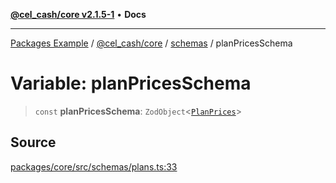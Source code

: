 [**@cel_cash/core v2.1.5-1**](../../README.md) • **Docs**

***

[Packages Example](../../../../README.md) / [@cel\_cash/core](../../README.md) / [schemas](../README.md) / planPricesSchema

# Variable: planPricesSchema

> `const` **planPricesSchema**: `ZodObject`\<[`PlanPrices`](../type-aliases/PlanPrices.md)\>

## Source

[packages/core/src/schemas/plans.ts:33](https://github.com/Pyxlab/celcash/blob/a34e89ae69c9dcb41ba66226cb05c8c8b83b7cf4/packages/core/src/schemas/plans.ts#L33)
